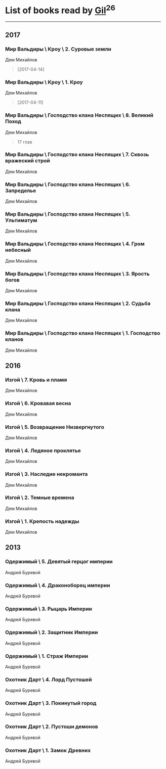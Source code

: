 # List of books read by [Gil](https://plus.google.com/u/0/101934994962487087520/)<sup>26</sup>
---

## 2017

### Мир Вальдиры \ Кроу \ 2. Суровые земли
Дем Михайлов
> [2017-04-14] 


### Мир Вальдиры \ Кроу \ 1. Кроу
Дем Михайлов
> [2017-04-11] 


### Мир Вальдиры \ Господство клана Неспящих \ 8. Великий Поход
Дем Михайлов
> 17 глав


### Мир Вальдиры \ Господство клана Неспящих \ 7. Сквозь вражеский строй
Дем Михайлов


### Мир Вальдиры \ Господство клана Неспящих \ 6. Запределье
Дем Михайлов


### Мир Вальдиры \ Господство клана Неспящих \ 5. Ультиматум
Дем Михайлов


### Мир Вальдиры \ Господство клана Неспящих \ 4. Гром небесный
Дем Михайлов


### Мир Вальдиры \ Господство клана Неспящих \ 3. Ярость богов
Дем Михайлов


### Мир Вальдиры \ Господство клана Неспящих \ 2. Судьба клана
Дем Михайлов


### Мир Вальдиры \ Господство клана Неспящих \ 1. Господство кланов
Дем Михайлов



## 2016

### Изгой \ 7. Кровь и пламя
Дем Михайлов


### Изгой \ 6. Кровавая весна
Дем Михайлов


### Изгой \ 5. Возвращение Низвергнутого
Дем Михайлов


### Изгой \ 4. Ледяное проклятье
Дем Михайлов


### Изгой \ 3. Наследие некроманта
Дем Михайлов


### Изгой \ 2. Темные времена
Дем Михайлов


### Изгой \ 1. Крепость надежды
Дем Михайлов



## 2013

### Одержимый \ 5. Девятый герцог империи
Андрей Буревой


### Одержимый \ 4. Драконоборец империи
Андрей Буревой


### Одержимый \ 3. Рыцарь Империи
Андрей Буревой


### Одержимый \ 2. Защитник Империи
Андрей Буревой


### Одержимый \ 1. Страж Империи
Андрей Буревой


### Охотник Дарт \ 4. Лорд Пустошей
Андрей Буревой


### Охотник Дарт \ 3. Покинутый город
Андрей Буревой


### Охотник Дарт \ 2. Пустоши демонов
Андрей Буревой


### Охотник Дарт \ 1. Замок Древних
Андрей Буревой



